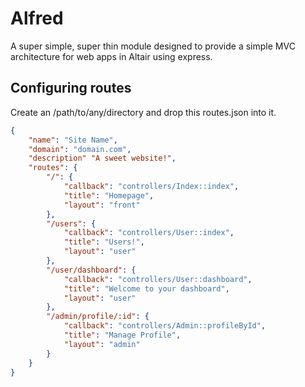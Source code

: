 # Alfred

A super simple, super thin module designed to provide a simple MVC architecture for web apps in Altair using express.

## Configuring routes
Create an /path/to/any/directory and drop this routes.json into it.

```json
{
    "name": "Site Name",
    "domain": "domain.com",
    "description" "A sweet website!",
    "routes": {
        "/": {
            "callback": "controllers/Index::index",
            "title": "Homepage",
            "layout": "front"
        },
        "/users": {
            "callback": "controllers/User::index",
            "title": "Users!",
            "layout": "user"
        },
        "/user/dashboard": {
            "callback": "controllers/User::dashboard",
            "title": "Welcome to your dashboard",
            "layout": "user"
        },
        "/admin/profile/:id": {
            "callback": "controllers/Admin::profileById",
            "title": "Manage Profile",
            "layout": "admin"
        }
    }
}
```